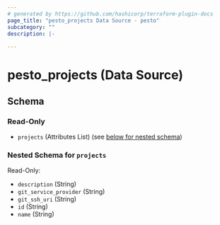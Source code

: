 ```yaml
---
# generated by https://github.com/hashicorp/terraform-plugin-docs
page_title: "pesto_projects Data Source - pesto"
subcategory: ""
description: |-
  
---
```


# pesto_projects (Data Source)





<!-- schema generated by tfplugindocs -->
## Schema

### Read-Only

- `projects` (Attributes List) (see [below for nested schema](#nestedatt--projects))

<a id="nestedatt--projects"></a>
### Nested Schema for `projects`

Read-Only:

- `description` (String)
- `git_service_provider` (String)
- `git_ssh_uri` (String)
- `id` (String)
- `name` (String)
